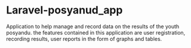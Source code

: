 # Laravel-posyanud_app
Application to help manage and record data on the results of the youth posyandu. the features contained in this application are user registration, recording results, user reports in the form of graphs and tables.
